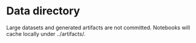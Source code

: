 # Data directory
Large datasets and generated artifacts are not committed. Notebooks will cache locally under ../artifacts/.
